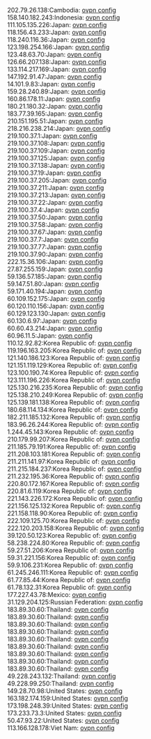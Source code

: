 202.79.26.138:Cambodia: [ovpn config](vpn/202_79_26_138.ovpn)  
158.140.182.243:Indonesia: [ovpn config](vpn/158_140_182_243.ovpn)  
111.105.135.226:Japan: [ovpn config](vpn/111_105_135_226.ovpn)  
118.156.43.233:Japan: [ovpn config](vpn/118_156_43_233.ovpn)  
118.240.116.36:Japan: [ovpn config](vpn/118_240_116_36.ovpn)  
123.198.254.166:Japan: [ovpn config](vpn/123_198_254_166.ovpn)  
123.48.63.70:Japan: [ovpn config](vpn/123_48_63_70.ovpn)  
126.66.207.138:Japan: [ovpn config](vpn/126_66_207_138.ovpn)  
133.114.217.169:Japan: [ovpn config](vpn/133_114_217_169.ovpn)  
147.192.91.47:Japan: [ovpn config](vpn/147_192_91_47.ovpn)  
14.101.9.83:Japan: [ovpn config](vpn/14_101_9_83.ovpn)  
159.28.240.89:Japan: [ovpn config](vpn/159_28_240_89.ovpn)  
160.86.178.11:Japan: [ovpn config](vpn/160_86_178_11.ovpn)  
180.21.180.32:Japan: [ovpn config](vpn/180_21_180_32.ovpn)  
183.77.39.165:Japan: [ovpn config](vpn/183_77_39_165.ovpn)  
210.151.195.51:Japan: [ovpn config](vpn/210_151_195_51.ovpn)  
218.216.238.214:Japan: [ovpn config](vpn/218_216_238_214.ovpn)  
219.100.37.1:Japan: [ovpn config](vpn/219_100_37_1.ovpn)  
219.100.37.108:Japan: [ovpn config](vpn/219_100_37_108.ovpn)  
219.100.37.109:Japan: [ovpn config](vpn/219_100_37_109.ovpn)  
219.100.37.125:Japan: [ovpn config](vpn/219_100_37_125.ovpn)  
219.100.37.138:Japan: [ovpn config](vpn/219_100_37_138.ovpn)  
219.100.37.19:Japan: [ovpn config](vpn/219_100_37_19.ovpn)  
219.100.37.205:Japan: [ovpn config](vpn/219_100_37_205.ovpn)  
219.100.37.211:Japan: [ovpn config](vpn/219_100_37_211.ovpn)  
219.100.37.213:Japan: [ovpn config](vpn/219_100_37_213.ovpn)  
219.100.37.22:Japan: [ovpn config](vpn/219_100_37_22.ovpn)  
219.100.37.4:Japan: [ovpn config](vpn/219_100_37_4.ovpn)  
219.100.37.50:Japan: [ovpn config](vpn/219_100_37_50.ovpn)  
219.100.37.58:Japan: [ovpn config](vpn/219_100_37_58.ovpn)  
219.100.37.67:Japan: [ovpn config](vpn/219_100_37_67.ovpn)  
219.100.37.7:Japan: [ovpn config](vpn/219_100_37_7.ovpn)  
219.100.37.77:Japan: [ovpn config](vpn/219_100_37_77.ovpn)  
219.100.37.90:Japan: [ovpn config](vpn/219_100_37_90.ovpn)  
222.15.36.106:Japan: [ovpn config](vpn/222_15_36_106.ovpn)  
27.87.255.159:Japan: [ovpn config](vpn/27_87_255_159.ovpn)  
59.136.57.185:Japan: [ovpn config](vpn/59_136_57_185.ovpn)  
59.147.51.80:Japan: [ovpn config](vpn/59_147_51_80.ovpn)  
59.171.40.194:Japan: [ovpn config](vpn/59_171_40_194.ovpn)  
60.109.152.175:Japan: [ovpn config](vpn/60_109_152_175.ovpn)  
60.120.110.156:Japan: [ovpn config](vpn/60_120_110_156.ovpn)  
60.129.123.130:Japan: [ovpn config](vpn/60_129_123_130.ovpn)  
60.130.6.97:Japan: [ovpn config](vpn/60_130_6_97.ovpn)  
60.60.43.214:Japan: [ovpn config](vpn/60_60_43_214.ovpn)  
60.96.11.5:Japan: [ovpn config](vpn/60_96_11_5.ovpn)  
110.12.92.82:Korea Republic of: [ovpn config](vpn/110_12_92_82.ovpn)  
119.196.163.205:Korea Republic of: [ovpn config](vpn/119_196_163_205.ovpn)  
121.140.186.123:Korea Republic of: [ovpn config](vpn/121_140_186_123.ovpn)  
121.151.119.129:Korea Republic of: [ovpn config](vpn/121_151_119_129.ovpn)  
123.100.190.74:Korea Republic of: [ovpn config](vpn/123_100_190_74.ovpn)  
123.111.196.226:Korea Republic of: [ovpn config](vpn/123_111_196_226.ovpn)  
125.130.216.235:Korea Republic of: [ovpn config](vpn/125_130_216_235.ovpn)  
125.138.210.249:Korea Republic of: [ovpn config](vpn/125_138_210_249.ovpn)  
125.139.181.138:Korea Republic of: [ovpn config](vpn/125_139_181_138.ovpn)  
180.68.114.134:Korea Republic of: [ovpn config](vpn/180_68_114_134.ovpn)  
182.211.185.132:Korea Republic of: [ovpn config](vpn/182_211_185_132.ovpn)  
183.96.26.244:Korea Republic of: [ovpn config](vpn/183_96_26_244.ovpn)  
1.244.45.143:Korea Republic of: [ovpn config](vpn/1_244_45_143.ovpn)  
210.179.99.207:Korea Republic of: [ovpn config](vpn/210_179_99_207.ovpn)  
211.185.79.191:Korea Republic of: [ovpn config](vpn/211_185_79_191.ovpn)  
211.208.103.181:Korea Republic of: [ovpn config](vpn/211_208_103_181.ovpn)  
211.211.141.97:Korea Republic of: [ovpn config](vpn/211_211_141_97.ovpn)  
211.215.184.237:Korea Republic of: [ovpn config](vpn/211_215_184_237.ovpn)  
211.232.195.36:Korea Republic of: [ovpn config](vpn/211_232_195_36.ovpn)  
220.80.172.167:Korea Republic of: [ovpn config](vpn/220_80_172_167.ovpn)  
220.81.6.119:Korea Republic of: [ovpn config](vpn/220_81_6_119.ovpn)  
221.143.226.172:Korea Republic of: [ovpn config](vpn/221_143_226_172.ovpn)  
221.156.125.132:Korea Republic of: [ovpn config](vpn/221_156_125_132.ovpn)  
221.158.118.90:Korea Republic of: [ovpn config](vpn/221_158_118_90.ovpn)  
222.109.125.70:Korea Republic of: [ovpn config](vpn/222_109_125_70.ovpn)  
222.120.203.158:Korea Republic of: [ovpn config](vpn/222_120_203_158.ovpn)  
39.120.50.123:Korea Republic of: [ovpn config](vpn/39_120_50_123.ovpn)  
58.238.224.80:Korea Republic of: [ovpn config](vpn/58_238_224_80.ovpn)  
59.27.51.206:Korea Republic of: [ovpn config](vpn/59_27_51_206.ovpn)  
59.31.221.156:Korea Republic of: [ovpn config](vpn/59_31_221_156.ovpn)  
59.9.106.231:Korea Republic of: [ovpn config](vpn/59_9_106_231.ovpn)  
61.245.246.111:Korea Republic of: [ovpn config](vpn/61_245_246_111.ovpn)  
61.77.85.44:Korea Republic of: [ovpn config](vpn/61_77_85_44.ovpn)  
61.78.132.31:Korea Republic of: [ovpn config](vpn/61_78_132_31.ovpn)  
177.227.43.78:Mexico: [ovpn config](vpn/177_227_43_78.ovpn)  
31.129.204.125:Russian Federation: [ovpn config](vpn/31_129_204_125.ovpn)  
183.89.30.60:Thailand: [ovpn config](vpn/183_89_30_60.ovpn)  
183.89.30.60:Thailand: [ovpn config](vpn/183_89_30_60.ovpn)  
183.89.30.60:Thailand: [ovpn config](vpn/183_89_30_60.ovpn)  
183.89.30.60:Thailand: [ovpn config](vpn/183_89_30_60.ovpn)  
183.89.30.60:Thailand: [ovpn config](vpn/183_89_30_60.ovpn)  
183.89.30.60:Thailand: [ovpn config](vpn/183_89_30_60.ovpn)  
183.89.30.60:Thailand: [ovpn config](vpn/183_89_30_60.ovpn)  
183.89.30.60:Thailand: [ovpn config](vpn/183_89_30_60.ovpn)  
183.89.30.60:Thailand: [ovpn config](vpn/183_89_30_60.ovpn)  
49.228.243.132:Thailand: [ovpn config](vpn/49_228_243_132.ovpn)  
49.228.99.250:Thailand: [ovpn config](vpn/49_228_99_250.ovpn)  
149.28.70.98:United States: [ovpn config](vpn/149_28_70_98.ovpn)  
163.182.174.159:United States: [ovpn config](vpn/163_182_174_159.ovpn)  
173.198.248.39:United States: [ovpn config](vpn/173_198_248_39.ovpn)  
173.233.73.3:United States: [ovpn config](vpn/173_233_73_3.ovpn)  
50.47.93.22:United States: [ovpn config](vpn/50_47_93_22.ovpn)  
113.166.128.178:Viet Nam: [ovpn config](vpn/113_166_128_178.ovpn)  
